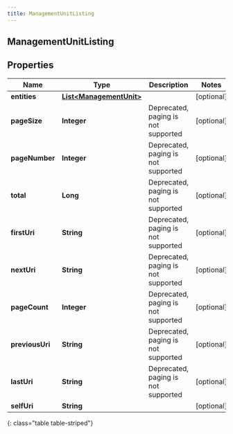 ```yaml
---
title: ManagementUnitListing
---
```


## ManagementUnitListing

## Properties

| Name            | Type                                                                     | Description                         | Notes      |
| --------------- | ------------------------------------------------------------------------ | ----------------------------------- | ---------- |
| **entities**    | <!----><!---->[**List&lt;ManagementUnit&gt;**](ManagementUnit.md)<!----> |                                     | [optional] |
| **pageSize**    | <!----><!---->**Integer**<!---->                                         | Deprecated, paging is not supported | [optional] |
| **pageNumber**  | <!----><!---->**Integer**<!---->                                         | Deprecated, paging is not supported | [optional] |
| **total**       | <!----><!---->**Long**<!---->                                            | Deprecated, paging is not supported | [optional] |
| **firstUri**    | <!----><!---->**String**<!---->                                          | Deprecated, paging is not supported | [optional] |
| **nextUri**     | <!----><!---->**String**<!---->                                          | Deprecated, paging is not supported | [optional] |
| **pageCount**   | <!----><!---->**Integer**<!---->                                         | Deprecated, paging is not supported | [optional] |
| **previousUri** | <!----><!---->**String**<!---->                                          | Deprecated, paging is not supported | [optional] |
| **lastUri**     | <!----><!---->**String**<!---->                                          | Deprecated, paging is not supported | [optional] |
| **selfUri**     | <!----><!---->**String**<!---->                                          |                                     | [optional] |

{: class="table table-striped"}
